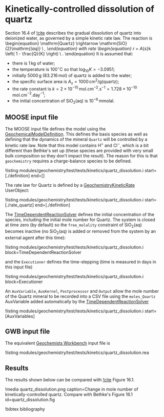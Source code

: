 # Kinetically-controlled dissolution of quartz

Section 16.4 of [!cite](bethke_2007) describes the gradual dissolution of quartz into deionized water, as governed by a simple kinetic rate law.  The reaction is
\begin{equation}
\mathrm{Quartz} \rightarrow \mathrm{SiO}_{2}\mathrm{(aq)} \ ,
\end{equation}
with rate
\begin{equation}
r = A_{s}k \left( 1 - \frac{Q}{K} \right) \ .
\end{equation}
It is assumed that:

- there is 1$\,$kg of water;
- the temperature is 100$^{\circ}$C so that $\log_{10}K = -3.0951$;
- initially 5000$\,$g (83.216$\,$mol) of quartz is added to the water;
- the specific surface area is $A_{s} = 1000\,$cm$^{2}$/g(quartz);
- the rate constant is $k=2\times 10^{-15}\,$mol.cm$^{-2}$.s$^{-1} = 1.728\times 10^{-10}\,$mol.cm$^{-2}$.day$^{-1}$;
- the initial concentration of SiO$_{2}$(aq) is $10^{-6}\,$mmolal.

## MOOSE input file

The MOOSE input file defines the model using the [GeochemicalModelDefinition](GeochemicalModelDefinition.md).  This defines the basis species as well as defining that the dynamics of the mineral `Quartz` will be controlled by a kinetic rate law.  Note that this model contains H$^{+}$ and Cl$^{-}$, which is a bit different than Bethke's set up (these species are provided with very small bulk composition so they don't impact the result).  The reason for this is that `geochemistry` requires a charge-balance species to be defined.

!listing modules/geochemistry/test/tests/kinetics/quartz_dissolution.i start=[./definition] end=[]

The rate law for Quartz is defined by a [GeochemistryKineticRate](GeochemistryKineticRate.md) UserObject:

!listing modules/geochemistry/test/tests/kinetics/quartz_dissolution.i start=[./rate_quartz] end=[./definition]

The [TimeDependentReactionSolver](AddTimeDependentReactionSolverAction.md) defines the initial concentration of the species, including the initial mole number for Quartz.  The system is closed at time zero (by default) so the `free_molality` constraint of SiO$_{2}$(aq) becomes inactive (no SiO$_{2}$(aq) is added or removed from the system by an external agent after this time):

!listing modules/geochemistry/test/tests/kinetics/quartz_dissolution.i block=TimeDependentReactionSolver

and the `Executioner` defines the time-stepping (time is measured in days in this input file)

!listing modules/geochemistry/test/tests/kinetics/quartz_dissolution.i block=Executioner

An `AuxVariable`, `AuxKernel`, `Postprocessor` and `Output` allow the mole number of the Quartz mineral to be recorded into a CSV file using the `moles_Quartz` AuxVariable added automatically by the [TimeDependentReactionSolver](AddTimeDependentReactionSolverAction.md)

!listing modules/geochemistry/test/tests/kinetics/quartz_dissolution.i start=[AuxVariables]

## GWB input file

The equivalent [Geochemists Workbench](https://www.gwb.com/) input file is

!listing modules/geochemistry/test/tests/kinetics/quartz_dissolution.rea

## Results

The results shown below can be compared with [!cite](bethke_2007) Figure 16.1.

!media quartz_dissolution.png caption=Change in mole number of kinetically-controlled quartz.  Compare with Bethke's Figure 16.1  id=quartz_dissolution.fig

!bibtex bibliography